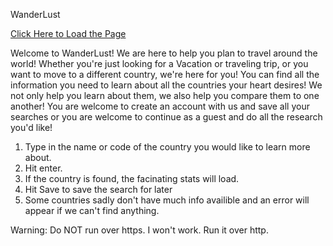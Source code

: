 WanderLust 

[Click Here to Load the Page](http://wanderlustseeek.herokuapp.com/)

Welcome to WanderLust! We are here to help you plan to travel around the world! Whether you're just looking for a Vacation or traveling trip, or you want to move to a different country, we're here for you! You can find all the information you need to learn about all the countries your heart desires! We not only help you learn about them, we also help you compare them to one another! You are welcome to create an account with us and save all your searches or you are welcome to continue as a guest and do all the research you'd like!

1. Type in the name or code of the country you would like to learn more about.
2. Hit enter.
3. If the country is found, the facinating stats will load.
4. Hit Save to save the search for later
5. Some countries sadly don't have much info availible and an error will appear if we can't find anything. 

Warning: Do NOT run over https. I won't work. Run it over http.